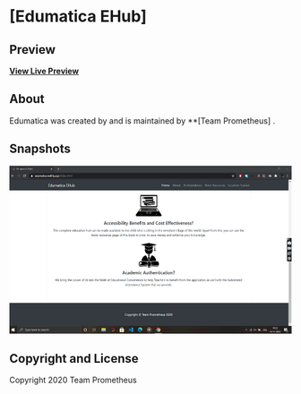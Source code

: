# [Edumatica EHub]

## Preview

**[View Live Preview](https://edumatica.netlify.app/)**


## About

Edumatica was created by and is maintained by **[Team Prometheus]
.

## Snapshots 

<img src="Edumatica 1.png" height="300px">

## Copyright and License

Copyright 2020 Team Prometheus
